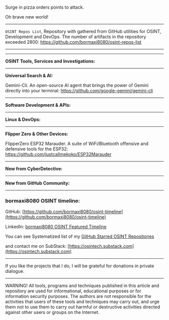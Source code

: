 
Surge in pizza orders points to attack.


Oh brave new world!

----

```OSINT Repos List```, Repository with gathered from GitHub utilities for OSINT, Development and DevOps. The number of artifacts in the repository exceeded 2800: https://github.com/bormaxi8080/osint-repos-list

----



----

**OSINT Tools, Services and Investigations:**



----

**Universal Search & AI:**

Gemini-Cli. An open-source AI agent that brings the power of Gemini directly into your terminal: https://github.com/google-gemini/gemini-cli

---

**Software Development & APIs:**



----

**Linux & DevOps:**



----

**Flipper Zero & Other Devices:**

FlipperZero ESP32 Marauder. A suite of WiFi/Bluetooth offensive and defensive tools for the ESP32: https://github.com/justcallmekoko/ESP32Marauder

----

**New from CyberDetective:**



----

**New from GitHub Community:**



----
### bormaxi8080 OSINT timeline:

GitHub: [https://github.com/bormaxi8080/osint-timeline](https://github.com/bormaxi8080/osint-timeline)

LinkedIn: [bormaxi8080 OSINT Featured Timeline](https://www.linkedin.com/in/osintech/details/featured/)

You can see Systematized list of my [GitHub Starred OSINT Repositories](https://github.com/bormaxi8080/osint-repos-list)

and contact me on SubStack: [https://osintech.substack.com](https://osintech.substack.com)

----

If you like the projects that I do, I will be grateful for donations in private dialogue.

----

WARNING! All tools, programs and techniques published in this article and repository are used for informational, educational purposes or for information security purposes. The authors are not responsible for the activities that users of these tools and techniques may carry out, and urge them not to use them to carry out harmful or destructive activities directed against other users or groups on the Internet.
